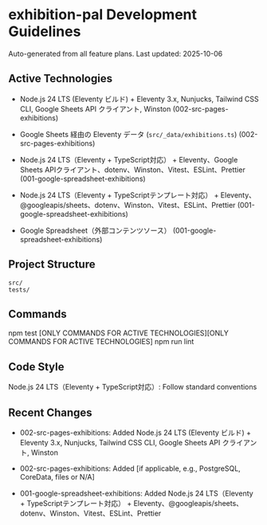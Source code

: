 # exhibition-pal Development Guidelines

Auto-generated from all feature plans. Last updated: 2025-10-06

## Active Technologies
- Node.js 24 LTS (Eleventy ビルド) + Eleventy 3.x, Nunjucks, Tailwind CSS CLI, Google Sheets API クライアント, Winston (002-src-pages-exhibitions)
- Google Sheets 経由の Eleventy データ (`src/_data/exhibitions.ts`) (002-src-pages-exhibitions)

- Node.js 24 LTS（Eleventy + TypeScript対応） + Eleventy、Google Sheets APIクライアント、dotenv、Winston、Vitest、ESLint、Prettier (001-google-spreadsheet-exhibitions)
- Node.js 24 LTS（Eleventy + TypeScriptテンプレート対応） + Eleventy、@googleapis/sheets、dotenv、Winston、Vitest、ESLint、Prettier (001-google-spreadsheet-exhibitions)
- Google Spreadsheet（外部コンテンツソース） (001-google-spreadsheet-exhibitions)

## Project Structure

```
src/
tests/
```

## Commands

npm test [ONLY COMMANDS FOR ACTIVE TECHNOLOGIES][ONLY COMMANDS FOR ACTIVE TECHNOLOGIES] npm run lint

## Code Style

Node.js 24 LTS（Eleventy + TypeScript対応）: Follow standard conventions

## Recent Changes
- 002-src-pages-exhibitions: Added Node.js 24 LTS (Eleventy ビルド) + Eleventy 3.x, Nunjucks, Tailwind CSS CLI, Google Sheets API クライアント, Winston
- 002-src-pages-exhibitions: Added [if applicable, e.g., PostgreSQL, CoreData, files or N/A]

- 001-google-spreadsheet-exhibitions: Added Node.js 24 LTS（Eleventy + TypeScriptテンプレート対応） + Eleventy、@googleapis/sheets、dotenv、Winston、Vitest、ESLint、Prettier

<!-- MANUAL ADDITIONS START -->
<!-- MANUAL ADDITIONS END -->
